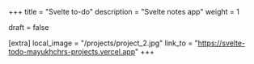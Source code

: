 +++
title = "Svelte to-do"
description = "Svelte notes app"
weight = 1

draft = false

[extra]
local_image = "/projects/project_2.jpg"
link_to = "https://svelte-todo-mayukhchrs-projects.vercel.app"
+++


